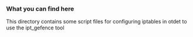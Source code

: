 ### What you can find here
This directory contains some script files for configuring iptables in otdet to use the ipt_gefence tool
